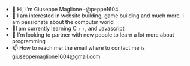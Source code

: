 - 👋 Hi, I’m Giuseppe Maglione -@peppe1604
- 👀 I am interested in website building, game building and much more. I am passionate about the computer world
- 🌱I am currently learning C ++, and Javascript
- 💞️ I'm looking to partner with new people to learn a lot more about programming
- 📫 How to reach me: the email where to contact me is giuseppemaglione1604@gmail.com

<!---
Peppe1604/Peppe1604 is a ✨ special ✨ repository because its `README.md` (this file) appears on your GitHub profile.
You can click the Preview link to take a look at your changes.
--->
